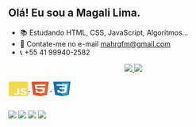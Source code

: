 ## Olá! Eu sou a Magali Lima.


- 📚 Estudando HTML, CSS, JavaScript, Algoritmos...
- 📧 Contate-me no e-mail mahrgfm@gmail.com
- 📞 +55 41 99940-2582

<div align="center">
  <a href="https://www.linkedin.com/in/magalilima/">
  <img height="180em" src="https://github-readme-stats.vercel.app/api?username=MagaliLimaDev&show_icons=true&theme=dracula&include_all_commits=true&count_private=true"/>
  <img height="180em" src="https://github-readme-stats.vercel.app/api/top-langs/?username=MagaliLimaDev&layout=compact&langs_count=7&theme=dracula"/>
</div>
<div style="display: inline_block"><br>
  <img align="center" alt="Magali-Js" height="30" width="40" src="https://raw.githubusercontent.com/devicons/devicon/master/icons/javascript/javascript-plain.svg">
   <img align="center" alt="Magali-HTML" height="30" width="40" src="https://raw.githubusercontent.com/devicons/devicon/master/icons/html5/html5-original.svg">
  <img align="center" alt="Magali-CSS" height="30" width="40" src="https://raw.githubusercontent.com/devicons/devicon/master/icons/css3/css3-original.svg">
  
</div>

  ##
  
  <div> 
  
  <a href="https://instagram.com/lilima.b" target="_blank"><img src="https://img.shields.io/badge/-Instagram-%23E4405F?style=for-the-badge&logo=instagram&logoColor=white" target="_blank"></a>
 <a href="https://discord.gg/Magali Lima#2627" target="_blank"><img src="https://img.shields.io/badge/Discord-7289DA?style=for-the-badge&logo=discord&logoColor=white" target="_blank"></a> 
  <a href = "mailto:mahrgfm@gmail.com"><img src="https://img.shields.io/badge/-Gmail-%23333?style=for-the-badge&logo=gmail&logoColor=white" target="_blank"></a>
  <a href="https://www.linkedin.com/in/rafaella-ballerini-45875016a" target="_blank"><img src="https://img.shields.io/badge/-LinkedIn-%230077B5?style=for-the-badge&logo=linkedin&logoColor=white" target="_blank"></a> 
   
   
  </div>
    
  

